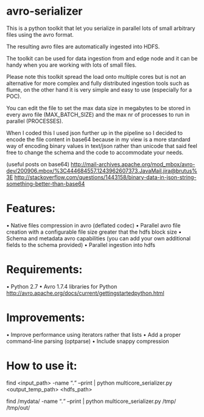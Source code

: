 avro-serializer
===============

This is a python toolkit that let you serialize in parallel lots of small arbitrary files using the avro format.

The resulting avro files are automatically ingested into HDFS.

The toolkit can be used for data ingestion from and edge node and it can be handy when you are working with lots of small files.

Please note this toolkit spread the load onto multiple cores but is not an alternative for more complex and fully distributed 
ingestion tools such as flume, on the other hand it is very simple and easy to use (especially for a POC).

You can edit the file to set the max data size in megabytes to be stored in every avro file (MAX_BATCH_SIZE) and the max nr of processes 
to run in parallel (PROCESSES).

When I coded this I used json further up in the pipeline so I decided to encode the file content in base64 because
in my view is a more standard way of encoding binary values in text/json rather than unicode that said feel free to change
the schema and the code to accommodate your needs.

(useful posts on base64)
http://mail-archives.apache.org/mod_mbox/avro-dev/200906.mbox/%3C444684557.1243962607373.JavaMail.jira@brutus%3E
http://stackoverflow.com/questions/1443158/binary-data-in-json-string-something-better-than-base64

# Features:
•    Native files compression in avro (deflated codec)
•    Parallel avro file creation with a configurable file size greater that the hdfs block size
•    Schema and metadata avro capabilities (you can add your own additional fields to the schema provided)
•    Parallel ingestion into hdfs

# Requirements:
•    Python 2.7
•    Avro 1.7.4 libraries for Python http://avro.apache.org/docs/current/gettingstartedpython.html

# Improvements:
•    Improve performance using iterators rather that lists
•    Add a proper command-line parsing (optparse)
•    Include snappy compression

# How to use it:
find <input_path> -name “*.*” –print | python multicore_serializer.py <output_temp_path> <hdfs_path>

find /mydata/ -name “*.*” –print | python multicore_serializer.py /tmp/ /tmp/out/
